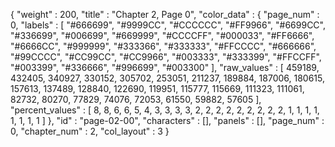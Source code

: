 {
  "weight" : 200,
  "title" : "Chapter 2, Page 0",
  "color_data" : {
    "page_num" : 0,
    "labels" : [
      "#666699",
      "#9999CC",
      "#CCCCCC",
      "#FF9966",
      "#6699CC",
      "#336699",
      "#006699",
      "#669999",
      "#CCCCFF",
      "#000033",
      "#FF6666",
      "#6666CC",
      "#999999",
      "#333366",
      "#333333",
      "#FFCCCC",
      "#666666",
      "#99CCCC",
      "#CC99CC",
      "#CC9966",
      "#003333",
      "#333399",
      "#FFCCFF",
      "#003399",
      "#336666",
      "#996699",
      "#003300"
    ],
    "raw_values" : [
      459189,
      432405,
      340927,
      330152,
      305702,
      253051,
      211237,
      189884,
      187006,
      180615,
      157613,
      137489,
      128840,
      122690,
      119951,
      115777,
      115669,
      111323,
      111061,
      82732,
      80270,
      77829,
      74076,
      72053,
      61550,
      59882,
      57605
    ],
    "percent_values" : [
      8,
      8,
      6,
      6,
      5,
      4,
      3,
      3,
      3,
      3,
      2,
      2,
      2,
      2,
      2,
      2,
      2,
      2,
      2,
      1,
      1,
      1,
      1,
      1,
      1,
      1,
      1
    ]
  },
  "id" : "page-02-00",
  "characters" : [],
  "panels" : [],
  "page_num" : 0,
  "chapter_num" : 2,
  "col_layout" : 3
}
